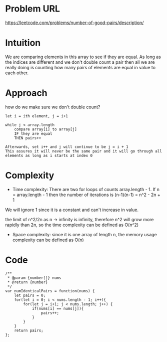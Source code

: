 # Problem URL
https://leetcode.com/problems/number-of-good-pairs/description/

# Intuition
We are comparing elements in this array to see if they are equal. As long as the indices are different and we don't double count a pair then all we are really doing is counting how many pairs of elements are equal in value to each other.

# Approach
how do we make sure we don't double count?

```
let i = ith element, j = i+1

while j < array.length
    compare array[i] to array[j]
    IF they are equal 
    THEN pairs++

Afterwards, set i++ and j will continue to be j = i + 1
This assures it will never be the same pair and it will go through all elements as long as i starts at index 0
```

# Complexity
- Time complexity:
There are two for loops of counts array.length - 1. If n = array.length - 1 then the number of iterations is (n-1)(n-1) = n^2 - 2n + 1

We will ignore 1 since it is a constant and can't increase in value.

the limit of n^2/2n as n -> infinity is infinity, therefore n^2 will grow more rapidly than 2n, so the time complexity can be defined as O(n^2) 

- Space complexity:
since it is one array of length n, the memory usage complexity can be defined as O(n)

# Code
```
/**
 * @param {number[]} nums
 * @return {number}
 */
var numIdenticalPairs = function(nums) {
    let pairs = 0;
    for(let i = 0; i < nums.length - 1; i++){
        for(let j = i+1; j < nums.length; j++) {
            if(nums[i] == nums[j]){
                pairs++;
            }
        }
    }
    return pairs;
};
```